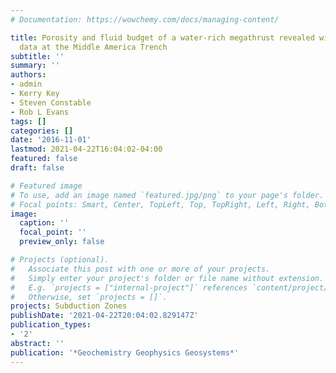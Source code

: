```yaml
---
# Documentation: https://wowchemy.com/docs/managing-content/

title: Porosity and fluid budget of a water-rich megathrust revealed with electromagnetic
  data at the Middle America Trench
subtitle: ''
summary: ''
authors:
- admin
- Kerry Key
- Steven Constable
- Rob L Evans
tags: []
categories: []
date: '2016-11-01'
lastmod: 2021-04-22T16:04:02-04:00
featured: false
draft: false

# Featured image
# To use, add an image named `featured.jpg/png` to your page's folder.
# Focal points: Smart, Center, TopLeft, Top, TopRight, Left, Right, BottomLeft, Bottom, BottomRight.
image:
  caption: ''
  focal_point: ''
  preview_only: false

# Projects (optional).
#   Associate this post with one or more of your projects.
#   Simply enter your project's folder or file name without extension.
#   E.g. `projects = ["internal-project"]` references `content/project/deep-learning/index.md`.
#   Otherwise, set `projects = []`.
projects: Subduction Zones
publishDate: '2021-04-22T20:04:02.829147Z'
publication_types:
- '2'
abstract: ''
publication: '*Geochemistry Geophysics Geosystems*'
---
```

